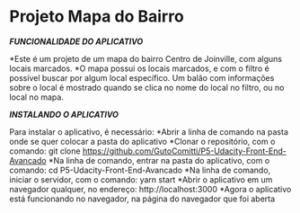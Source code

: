 ﻿# Projeto Mapa do Bairro

***FUNCIONALIDADE DO APLICATIVO***

*Este é um projeto de um mapa do bairro Centro de Joinville, com alguns locais marcados.
*O mapa possui os locais marcados, e com o filtro é possível buscar por algum local específico. Um balão com informações sobre o local é mostrado quando se clica no nome do local no filtro, ou no local no mapa.

***INSTALANDO O APLICATIVO***

Para instalar o aplicativo, é necessário:
*Abrir a linha de comando na pasta onde se quer colocar a pasta do aplicativo
*Clonar o repositório, com o comando:
	git clone https://github.com/GutoComitti/P5-Udacity-Front-End-Avancado
*Na linha de comando, entrar na pasta do aplicativo, com o comando:
	cd P5-Udacity-Front-End-Avancado
*Na linha de comando, iniciar o servidor, com o comando:
	yarn start
*Abrir o aplicativo em um navegador qualquer, no endereço:
	http://localhost:3000
*Agora o aplicativo está funcionando no navegador, na página do navegador que foi aberta